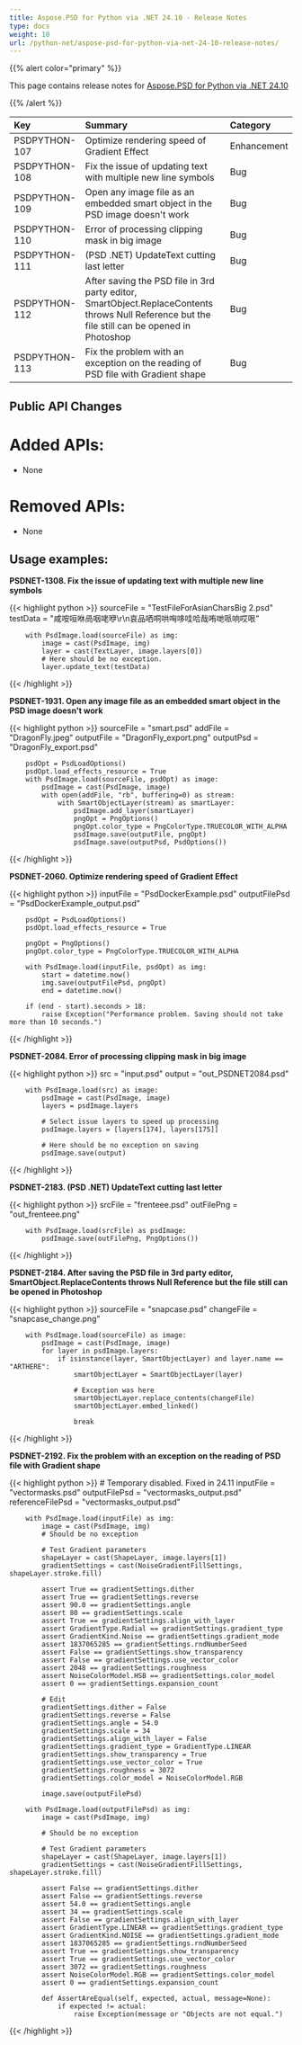 ```yaml
---
title: Aspose.PSD for Python via .NET 24.10 - Release Notes
type: docs
weight: 10
url: /python-net/aspose-psd-for-python-via-net-24-10-release-notes/
---
```


{{% alert color="primary" %}}

This page contains release notes for [Aspose.PSD for Python via .NET 24.10](https://pypi.org/project/aspose-psd/)

{{% /alert %}}

| **Key**     | **Summary**                                                                                                                                    | **Category** |
|:------------|:-----------------------------------------------------------------------------------------------------------------------------------------------|:-------------|
| PSDPYTHON-107 | Optimize rendering speed of Gradient Effect                                                                                                    | Enhancement  |
| PSDPYTHON-108 | Fix the issue of updating text with multiple new line symbols                                                                                  | Bug          |
| PSDPYTHON-109 | Open any image file as an embedded smart object in the PSD image doesn't work                                                                  | Bug          |
| PSDPYTHON-110 | Error of processing clipping mask in big image                                                                                                 | Bug          |
| PSDPYTHON-111 | (PSD .NET) UpdateText cutting last letter                                                                                                      | Bug          |
| PSDPYTHON-112 | After saving the PSD file in 3rd party editor, SmartObject.ReplaceContents throws Null Reference but the file still can be opened in Photoshop | Bug          |
| PSDPYTHON-113 | Fix the problem with an exception on the reading of PSD file with Gradient shape                                                               | Bug          |

## **Public API Changes**

# **Added APIs:**
- None

# **Removed APIs:**
- None

## **Usage examples:**

**PSDNET-1308. Fix the issue of updating text with multiple new line symbols**

{{< highlight python >}}
        sourceFile = "TestFileForAsianCharsBig 2.psd"
        testData = "咸咹咺咻咼咽咾咿\r\n哀品哂哃哄哅哆哇哈哉哊哋哌响哎哏"

        with PsdImage.load(sourceFile) as img:
            image = cast(PsdImage, img)
            layer = cast(TextLayer, image.layers[0])
            # Here should be no exception.
            layer.update_text(testData)
{{< /highlight >}}

**PSDNET-1931. Open any image file as an embedded smart object in the PSD image doesn't work**

{{< highlight python >}}
        sourceFile = "smart.psd"
        addFile = "DragonFly.jpeg"
        outputFile = "DragonFly_export.png"
        outputPsd = "DragonFly_export.psd"

        psdOpt = PsdLoadOptions()
        psdOpt.load_effects_resource = True
        with PsdImage.load(sourceFile, psdOpt) as image:
            psdImage = cast(PsdImage, image)
            with open(addFile, "rb", buffering=0) as stream:
                with SmartObjectLayer(stream) as smartLayer:
                    psdImage.add_layer(smartLayer)
                    pngOpt = PngOptions()
                    pngOpt.color_type = PngColorType.TRUECOLOR_WITH_ALPHA
                    psdImage.save(outputFile, pngOpt)
                    psdImage.save(outputPsd, PsdOptions())
{{< /highlight >}}

**PSDNET-2060. Optimize rendering speed of Gradient Effect**

{{< highlight python >}}
        inputFile = "PsdDockerExample.psd"
        outputFilePsd = "PsdDockerExample_output.psd"

        psdOpt = PsdLoadOptions()
        psdOpt.load_effects_resource = True

        pngOpt = PngOptions()
        pngOpt.color_type = PngColorType.TRUECOLOR_WITH_ALPHA

        with PsdImage.load(inputFile, psdOpt) as img:
            start = datetime.now()
            img.save(outputFilePsd, pngOpt)
            end = datetime.now()

        if (end - start).seconds > 18:
            raise Exception("Performance problem. Saving should not take more than 10 seconds.")
{{< /highlight >}}

**PSDNET-2084. Error of processing clipping mask in big image**

{{< highlight python >}}
        src = "input.psd"
        output = "out_PSDNET2084.psd"

        with PsdImage.load(src) as image:
            psdImage = cast(PsdImage, image)
            layers = psdImage.layers

            # Select issue layers to speed up processing
            psdImage.layers = [layers[174], layers[175]]

            # Here should be no exception on saving
            psdImage.save(output)
{{< /highlight >}}

**PSDNET-2183. (PSD .NET) UpdateText cutting last letter**

{{< highlight python >}}
        srcFile = "frenteee.psd"
        outFilePng = "out_frenteee.png"

        with PsdImage.load(srcFile) as psdImage:
            psdImage.save(outFilePng, PngOptions())
{{< /highlight >}}

**PSDNET-2184. After saving the PSD file in 3rd party editor, SmartObject.ReplaceContents throws Null Reference but the file still can be opened in Photoshop**

{{< highlight python >}}
        sourceFile = "snapcase.psd"
        changeFile = "snapcase_change.png"

        with PsdImage.load(sourceFile) as image:
            psdImage = cast(PsdImage, image)
            for layer in psdImage.layers:
                if isinstance(layer, SmartObjectLayer) and layer.name == "ARTHERE":
                    smartObjectLayer = SmartObjectLayer(layer)

                    # Exception was here
                    smartObjectLayer.replace_contents(changeFile)
                    smartObjectLayer.embed_linked()

                    break
{{< /highlight >}}

**PSDNET-2192. Fix the problem with an exception on the reading of PSD file with Gradient shape**

{{< highlight python >}}
        # Temporary disabled. Fixed in 24.11
        inputFile = "vectormasks.psd"
        outputFilePsd = "vectormasks_output.psd"
        referenceFilePsd = "vectormasks_output.psd"

        with PsdImage.load(inputFile) as img:
            image = cast(PsdImage, img)
            # Should be no exception

            # Test Gradient parameters
            shapeLayer = cast(ShapeLayer, image.layers[1])
            gradientSettings = cast(NoiseGradientFillSettings, shapeLayer.stroke.fill)

            assert True == gradientSettings.dither
            assert True == gradientSettings.reverse
            assert 90.0 == gradientSettings.angle
            assert 80 == gradientSettings.scale
            assert True == gradientSettings.align_with_layer
            assert GradientType.Radial == gradientSettings.gradient_type
            assert GradientKind.Noise == gradientSettings.gradient_mode
            assert 1837065285 == gradientSettings.rndNumberSeed
            assert False == gradientSettings.show_transparency
            assert False == gradientSettings.use_vector_color
            assert 2048 == gradientSettings.roughness
            assert NoiseColorModel.HSB == gradientSettings.color_model
            assert 0 == gradientSettings.expansion_count

            # Edit
            gradientSettings.dither = False
            gradientSettings.reverse = False
            gradientSettings.angle = 54.0
            gradientSettings.scale = 34
            gradientSettings.align_with_layer = False
            gradientSettings.gradient_type = GradientType.LINEAR
            gradientSettings.show_transparency = True
            gradientSettings.use_vector_color = True
            gradientSettings.roughness = 3072
            gradientSettings.color_model = NoiseColorModel.RGB

            image.save(outputFilePsd)

        with PsdImage.load(outputFilePsd) as img:
            image = cast(PsdImage, img)

            # Should be no exception

            # Test Gradient parameters
            shapeLayer = cast(ShapeLayer, image.layers[1])
            gradientSettings = cast(NoiseGradientFillSettings, shapeLayer.stroke.fill)

            assert False == gradientSettings.dither
            assert False == gradientSettings.reverse
            assert 54.0 == gradientSettings.angle
            assert 34 == gradientSettings.scale
            assert False == gradientSettings.align_with_layer
            assert GradientType.LINEAR == gradientSettings.gradient_type
            assert GradientKind.NOISE == gradientSettings.gradient_mode
            assert 1837065285 == gradientSettings.rndNumberSeed
            assert True == gradientSettings.show_transparency
            assert True == gradientSettings.use_vector_color
            assert 3072 == gradientSettings.roughness
            assert NoiseColorModel.RGB == gradientSettings.color_model
            assert 0 == gradientSettings.expansion_count

            def AssertAreEqual(self, expected, actual, message=None):
                if expected != actual:
                    raise Exception(message or "Objects are not equal.")
{{< /highlight >}}